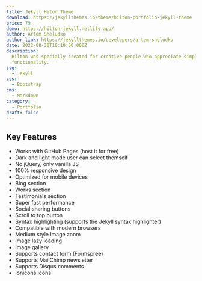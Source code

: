 ```yaml
---
title: Jekyll Hiton Theme
download: https://jekyllthemes.io/theme/hilton-portfolio-jekyll-theme
price: 79
demo: https://hilton-jekyll.netlify.app/
author: Artem Sheludko
author_link: https://jekyllthemes.io/developers/artem-sheludko
date: 2022-08-30T10:10:50.000Z
description:
  Hilton was specially created for creative people who appreciate simplicity and
  functionality.
ssg:
  - Jekyll
css:
  - Bootstrap
cms:
  - Markdown
category:
  - Portfolio
draft: false
---
```


## Key Features

- Works with GitHub Pages (host it for free)
- Dark and light mode user can select themself
- No jQuery, only vanilla JS
- 100% responsive design
- Optimized for mobile devices
- Blog section
- Works section
- Testimonials section
- Super fast performance
- Social sharing buttons
- Scroll to top button
- Syntax highlighting (supports the Jekyll syntax highlighter)
- Compatible with modern browsers
- Medium style image zoom
- Image lazy loading
- Image gallery
- Supports contact form (Formspree)
- Supports MailChimp newsletter
- Supports Disqus comments
- Ionicons icons
